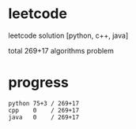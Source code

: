 # leetcode
leetcode solution [python, c++, java]

total 269+17 algorithms problem
# progress	
	python 75+3 / 269+17
	cpp    0    / 269+17
	java   0    / 269+17

